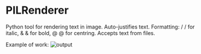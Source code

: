 # PILRenderer

Python tool for rendering text in image. Auto-justifies text. 
Formatting:
/ / for italic, & & for bold, @ @ for centring. Accepts text from files. 

Example of work:
![output](https://github.com/pasta-pasta/PILRenderer/assets/122100177/a4be9286-e9e8-409e-a3f7-11fc180a7bc8)
